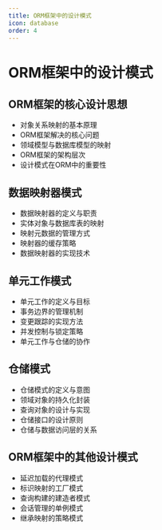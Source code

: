 ```yaml
---
title: ORM框架中的设计模式
icon: database
order: 4
---
```


# ORM框架中的设计模式

## ORM框架的核心设计思想

- 对象关系映射的基本原理
- ORM框架解决的核心问题
- 领域模型与数据库模型的映射
- ORM框架的架构层次
- 设计模式在ORM中的重要性

## 数据映射器模式

- 数据映射器的定义与职责
- 实体对象与数据库表的映射
- 映射元数据的管理方式
- 映射器的缓存策略
- 数据映射器的实现技术

## 单元工作模式

- 单元工作的定义与目标
- 事务边界的管理机制
- 变更跟踪的实现方法
- 并发控制与锁定策略
- 单元工作与仓储的协作

## 仓储模式

- 仓储模式的定义与意图
- 领域对象的持久化封装
- 查询对象的设计与实现
- 仓储接口的设计原则
- 仓储与数据访问层的关系

## ORM框架中的其他设计模式

- 延迟加载的代理模式
- 标识映射的工厂模式
- 查询构建的建造者模式
- 会话管理的单例模式
- 继承映射的策略模式
